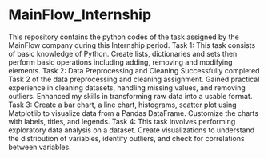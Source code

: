 # MainFlow_Internship
This repository contains the python codes of the task assigned by the MainFlow company during this Internship period.
Task 1: This task consists of basic knowledge of Python. Create lists, dictionaries and sets then perform basic operations including adding, removing and modifying elements.
Task 2: Data Preprocessing and Cleaning
Successfully completed Task 2 of the data preprocessing and cleaning assignment. Gained practical experience in cleaning datasets, handling missing values, and removing outliers. Enhanced my skills in transforming raw data into a usable format.
Task 3: Create a bar chart, a line chart, histograms, scatter plot using Matplotlib to visualize data from a Pandas DataFrame. Customize the charts with labels, titles, and legends.
Task 4: This task involves performing exploratory data analysis on a dataset. Create visualizations to understand the distribution of variables, identify outliers, and check for correlations between variables.
